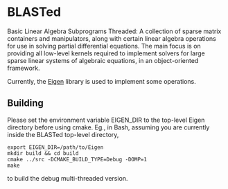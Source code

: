 BLASTed
=======

Basic Linear Algebra Subprograms Threaded: A collection of sparse matrix containers and manipulators, along with certain linear algebra operations for use in solving partial differential equations. The main focus is on providing all low-level kernels required to implement solvers for large sparse linear systems of algebraic equations, in an object-oriented framework.

Currently, the [Eigen](http://eigen.tuxfamily.org/index.php?title=Main_Page) library is used to implement some operations.

Building
--------
Please set the environment variable EIGEN_DIR to the top-level Eigen directory before using cmake. Eg., in Bash, assuming you are currently inside the BLASTed top-level directory,

    export EIGEN_DIR=/path/to/Eigen
    mkdir build && cd build
    cmake ../src -DCMAKE_BUILD_TYPE=Debug -DOMP=1
    make
    
to build the debug multi-threaded version.

